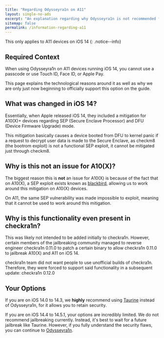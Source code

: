```yaml
---
title: "Regarding Odysseyra1n on A11"
layout: single-no-ads
excerpt: "An explanation regarding why Odysseyra1n is not recommended for A11 users on iOS 14"
sitemap: false
permalink: /information-regarding-a11
---
```


This only applies to A11 devices on iOS 14
{: .notice--info}

## Required Context

When using Odysseyra1n on A11 devices running iOS 14, you cannot use a passcode or use Touch ID, Face ID, or Apple Pay. 

This page explains the technological reasons around it as well as why we are only just now beginning to officially support this option on the guide.

## What was changed in iOS 14?

Essentially, when Apple released iOS 14, they included a mitigation for A10(X)+ devices regarding SEP (Secure Enclave Processor) and DFU (Device Firmware Upgrade) mode.

This mitigation basically causes a device booted from DFU to kernel panic if a request to decrypt user data is made to the Secure Enclave, as checkm8 (the bootrom exploit) is not a functional SEP exploit, it cannot be mitigated just through checkm8.

## Why is this not an issue for A10(X)?

The biggest reason this is **not** an issue for A10(X) is because of the fact that on A10(X), a SEP exploit exists known as [blackbird](https://twitter.com/windknown/status/1291308058493116416?s=21), allowing us to work around this mitigation on A10(X) devices.

On A11, the same SEP vulnerability was made impossible to exploit, meaning that it cannot be used to work around this mitigation.

## Why is this functionality even present in checkra1n?

This was likely not intended to be added initially to checkra1n. However, certain members of the jailbreaking community managed to reverse engineer checkra1n 0.11.0 to patch a certain binary to allow checkra1n 0.11.0 to jailbreak A10(X) and A11 on iOS 14.

checkra1n team did not want people to use unofficial builds of checkra1n. Therefore, they were forced to support said functionality in a subsequent update: checkra1n 0.12.0

## Your Options

If you are on iOS 14.0 to 14.3, we **highly** recommend using [Taurine](installing-taurine) instead of Odysseyra1n, for it allows you to retain security.

If you are on iOS 14.4 to 14.5.1, your options are incredibly limited. We do not recommend jailbreaking currently. Instead, it's best to wait for a future jailbreak like Taurine. However, if you fully understand the security flaws, you can continue to [Odysseyra1n](installing-odysseyra1n).
